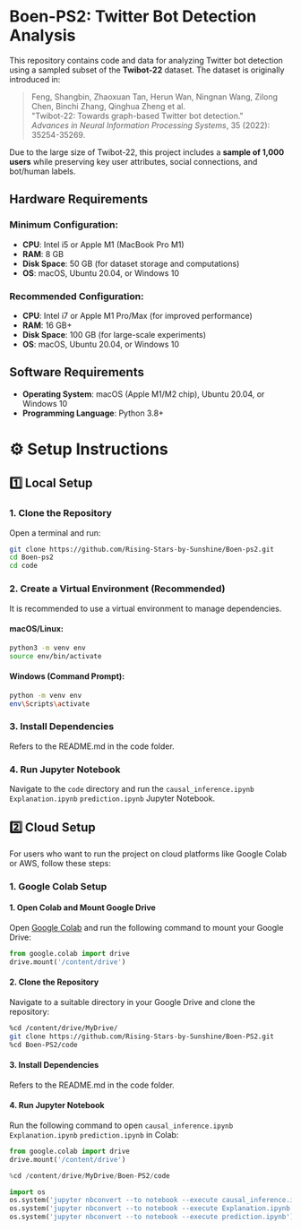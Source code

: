 # Boen-PS2: Twitter Bot Detection Analysis

This repository contains code and data for analyzing Twitter bot detection using a sampled subset of the **Twibot-22** dataset. The dataset is originally introduced in:

> Feng, Shangbin, Zhaoxuan Tan, Herun Wan, Ningnan Wang, Zilong Chen, Binchi Zhang, Qinghua Zheng et al.  
> "Twibot-22: Towards graph-based Twitter bot detection."  
> *Advances in Neural Information Processing Systems*, 35 (2022): 35254-35269.

Due to the large size of Twibot-22, this project includes a **sample of 1,000 users** while preserving key user attributes, social connections, and bot/human labels.

## Hardware Requirements

### Minimum Configuration:
- **CPU**: Intel i5 or Apple M1 (MacBook Pro M1)
- **RAM**: 8 GB
- **Disk Space**: 50 GB (for dataset storage and computations)
- **OS**: macOS, Ubuntu 20.04, or Windows 10

### Recommended Configuration:
- **CPU**: Intel i7 or Apple M1 Pro/Max (for improved performance)
- **RAM**: 16 GB+
- **Disk Space**: 100 GB (for large-scale experiments)
- **OS**: macOS, Ubuntu 20.04, or Windows 10

## Software Requirements

- **Operating System**: macOS (Apple M1/M2 chip), Ubuntu 20.04, or Windows 10  
- **Programming Language**: Python 3.8+  

# ⚙️ Setup Instructions

## 1️⃣ Local Setup

### 1. Clone the Repository
Open a terminal and run:

```bash
git clone https://github.com/Rising-Stars-by-Sunshine/Boen-ps2.git
cd Boen-ps2
cd code
```

### 2. Create a Virtual Environment (Recommended)
It is recommended to use a virtual environment to manage dependencies.

#### macOS/Linux:
```bash
python3 -m venv env
source env/bin/activate
```

#### Windows (Command Prompt):
```bash
python -m venv env
env\Scripts\activate
```

### 3. Install Dependencies
Refers to the README.md in the code folder.


### 4. Run Jupyter Notebook
Navigate to the `code` directory and run the `causal_inference.ipynb` `Explanation.ipynb` `prediction.ipynb` Jupyter Notebook.


## 2️⃣ Cloud Setup

For users who want to run the project on cloud platforms like Google Colab or AWS, follow these steps:

### 1. Google Colab Setup

#### 1. Open Colab and Mount Google Drive
Open [Google Colab](https://colab.research.google.com/) and run the following command to mount your Google Drive:

```python
from google.colab import drive
drive.mount('/content/drive')
```

#### 2. Clone the Repository
Navigate to a suitable directory in your Google Drive and clone the repository:

```bash
%cd /content/drive/MyDrive/
git clone https://github.com/Rising-Stars-by-Sunshine/Boen-PS2.git
%cd Boen-PS2/code
```

#### 3. Install Dependencies
Refers to the README.md in the code folder.

#### 4. Run Jupyter Notebook
Run the following command to open `causal_inference.ipynb` `Explanation.ipynb` `prediction.ipynb` in Colab:

```python
from google.colab import drive
drive.mount('/content/drive')

%cd /content/drive/MyDrive/Boen-PS2/code

import os
os.system('jupyter nbconvert --to notebook --execute causal_inference.ipynb')
os.system('jupyter nbconvert --to notebook --execute Explanation.ipynb')
os.system('jupyter nbconvert --to notebook --execute prediction.ipynb')


